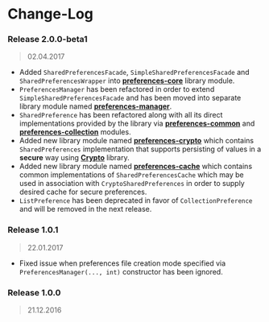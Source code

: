 Change-Log
===============

### Release 2.0.0-beta1 ###
> 02.04.2017

- Added `SharedPreferencesFacade`, `SimpleSharedPreferencesFacade` and `SharedPreferencesWrapper`
  into **[preferences-core](https://github.com/universum-studios/android_preferences/MODULES.md)**
  library module.
- `PreferencesManager` has been refactored in order to extend `SimpleSharedPreferencesFacade` and has
  been moved into separate library module named **[preferences-manager](https://github.com/universum-studios/android_preferences/MODULES.md)**.
- `SharedPreference` has been refactored along with all its direct implementations provided by the
  library via **[preferences-common](https://github.com/universum-studios/android_preferences/MODULES.md)**
  and **[preferences-collection](https://github.com/universum-studios/android_preferences/MODULES.md)**
  modules.
- Added new library module named **[preferences-crypto](https://github.com/universum-studios/android_preferences/MODULES.md)**
  which contains `SharedPreferences` implementation that supports persisting of values in a **secure**
  way using **[Crypto](https://github.com/universum-studios/android_crypto)** library.
- Added new library module named **[preferences-cache](https://github.com/universum-studios/android_preferences/MODULES.md)**
  which contains common implementations of `SharedPreferencesCache` which may be used in association
  with `CryptoSharedPreferences` in order to supply desired cache for secure preferences.
- `ListPreference` has been deprecated in favor of `CollectionPreference` and will be removed in
  the next release.

### Release 1.0.1 ###
> 22.01.2017

- Fixed issue when preferences file creation mode specified via `PreferencesManager(..., int)`
  constructor has been ignored.

### Release 1.0.0 ###
> 21.12.2016